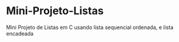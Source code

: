 # Mini-Projeto-Listas
Mini Projeto de Listas em C usando lista sequencial ordenada, e lista encadeada
